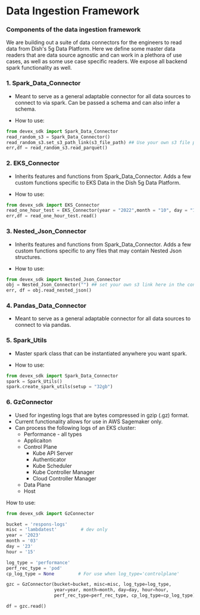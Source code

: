 # Data Ingestion Framework

### Components of the data ingestion framework
We are building out a suite of data connectors for the engineers to read data from Dish's 5g Data Platform. Here we define some master data readers that are data source agnostic and can work in a plethora of use cases, as well as some use case specific readers. We expose all backend spark functionality as well. 

### 1. Spark_Data_Connector

* Meant to serve as a general adaptable connector for all data sources to connect to via spark. Can be passed a schema and can also infer a schema. 

* How to use:

```python
from devex_sdk import Spark_Data_Connector
read_random_s3 = Spark_Data_Connector()
read_random_s3.set_s3_path_link(s3_file_path) ## Use your own s3 file path here
err,df = read_random_s3.read_parquet()
```

    
### 2. EKS_Connector

* Inherits features and functions from Spark_Data_Connector. Adds a few custom functions specific to EKS Data in the Dish 5g Data Platform. 

* How to use:

```python
from devex_sdk import EKS_Connector
read_one_hour_test = EKS_Connector(year = "2022",month = "10", day = "1",hour="0",filter_column_value="Pod",setup = "32gb")
err,df = read_one_hour_test.read()
```


### 3. Nested_Json_Connector

* Inherits features and functions from Spark_Data_Connector. Adds a few custom functions specific to any files that may contain Nested Json structures.

* How to use:

```python
from devex_sdk import Nested_Json_Connector
obj = Nested_Json_Connector("") ## set your own s3 link here in the constructor
err, df = obj.read_nested_json()
```

### 4. Pandas_Data_Connector

* Meant to serve as a general adaptable connector for all data sources to connect to via pandas. 


### 5. Spark_Utils
* Master spark class that can be instantiated anywhere you want spark. 

* How to use: 
```python
from devex_sdk import Spark_Data_Connector
spark = Spark_Utils()
spark.create_spark_utils(setup = "32gb")
```

### 6. GzConnector
* Used for ingesting logs that are bytes compressed in gzip (.gz) format.
* Current functionality allows for use in AWS Sagemaker only.
* Can process the following logs of an EKS cluster:
    - Performance - all types
    - Applicaiton
    - Control Plane
        - Kube API Server
        - Authenticator
        - Kube Scheduler
        - Kube Controller Manager
        - Cloud Controller Manager
    - Data Plane
    - Host

How to use:

```python
from devex_sdk import GzConnector

bucket = 'respons-logs'
misc = 'lambdatest'         # dev only
year = '2023'
month = '03'
day = '23'  
hour = '15'

log_type = 'performance'
perf_rec_type = 'pod'
cp_log_type = None         # For use when log_type='controlplane' 

gzc = GzConnector(bucket=bucket, misc=misc, log_type=log_type,
                  year=year, month=month, day=day, hour=hour, 
                  perf_rec_type=perf_rec_type, cp_log_type=cp_log_type)

df = gzc.read()
```